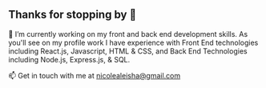 ## Thanks for stopping by 👋

🔭 I’m currently working on my front and back end development skills. As you'll see on my profile work I have experience with Front End technologies including React.js, Javascript, HTML & CSS, and Back End Technologies including Node.js, Express.js, & SQL. 

📫 Get in touch with me at <nicolealeisha@gmail.com>
